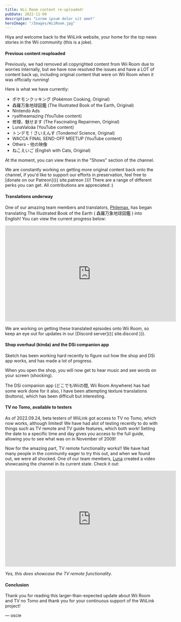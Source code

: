 ```yaml
---
title: Wii Room content re-uploaded!
pubDate: 2022-11-09
description: "Lorem ipsum dolor sit amet"
heroImage: "/Images/WiiRoom.jpg"
---
```


Hiya and welcome back to the WiiLink website, your home for the top news stories in the Wii community (this is a joke).

#### Previous content reuploaded

Previously, we had removed all copyrighted content from Wii Room due to worries internally, but we have now resolved the issues and have a LOT of content back up, including original content that were on Wii Room when it was officially running!

Here is what we have currently:

- ポケモンクッキング (Pokémon Cooking, Original)
- 森羅万象地球図鑑 (The Illustrated Book of the Earth, Original)
- Nintendo Ads
- ryaltheamazing (YouTube content)
- 修理、魅せます (The Fascinating Repairmen, Original)
- LunaValoäa (YouTube content)
- トンデモ！さいえんす (Tondemo! Science, Original)
- WACCA FINAL SEND-OFF MEETUP (YouTube content)
- Others・他の映像
- ねこえいご (English with Cats, Original)

At the moment, you can view these in the "Shows" section of the channel.

We are constantly working on getting more original content back onto the channel, if you'd like to support our efforts in preservation, feel free to [donate on our Patreon]({{ site.patreon }})! There are a range of different perks you can get. All contributions are appreciated :)

#### Translations underway

One of our amazing team members and translators, [Philemax](https://twitter.com/philemax1), has began translating The Illustrated Book of the Earth ( 森羅万象地球図鑑 ) into English! You can view the current progress below:

<center><iframe width="560" height="315" src="https://www.youtube.com/embed/IaPy9GgsFeU?controls=0" title="YouTube video player" frameborder="0" allow="accelerometer; autoplay; clipboard-write; encrypted-media; gyroscope; picture-in-picture" allowfullscreen></iframe></center>

We are working on getting these translated episodes onto Wii Room, so keep an eye out for updates in our [Discord server]({{ site.discord }}).

#### Shop overhaul (kinda) and the DSi companion app

Sketch has been working hard recently to figure out how the shop and DSi app works, and has made a lot of progress.

When you open the shop, you will now get to hear music and see words on your screen (shocking).

The DSi companion app (どこでもWiiの間, Wii Room Anywhere) has had some work done for it also, I have been attempting texture translations (buttons), which has been difficult but interesting.

#### TV no Tomo, available to testers

As of 2022.09.24, beta testers of WiiLink got access to TV no Tomo, which now works, although limited! We have had alot of testing recently to do with things such as TV remote and TV guide features, which both work! Setting the date to a specific time and day gives you access to the full guide, allowing you to see what was on in November of 2009!

Now for the amazing part, TV remote functionality works!! We have had many people in the community eager to try this out, and when we found out, we were all shocked. One of our team members, [Luna](https://twitter.com/LunaValoaa) created a video showcasing the channel in its current state. Check it out:

<center><iframe width="560" height="315" src="https://www.youtube.com/embed/mwTgBUD26VU?controls=0" title="YouTube video player" frameborder="0" allow="accelerometer; autoplay; clipboard-write; encrypted-media; gyroscope; picture-in-picture" allowfullscreen></iframe></center>

*Yes, this does showcase the TV remote functionality*.

#### Conclusion

Thank you for reading this larger-than-expected update about Wii Room and TV no Tomo and thank you for your continuous support of the WiiLink project!

&mdash; oscie
